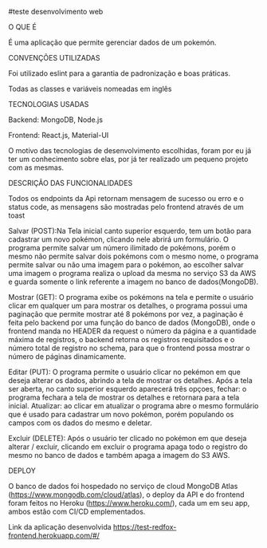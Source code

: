 #teste desenvolvimento web

O QUE É

É uma aplicação que permite gerenciar dados de um pokemón.

CONVENÇÕES UTILIZADAS

Foi utilizado eslint para a garantia de padronização e boas práticas.

Todas as classes e variáveis nomeadas em inglês

TECNOLOGIAS USADAS

Backend: MongoDB, Node.js

Frontend: React.js, Material-UI

O motivo das tecnologias de desenvolvimento escolhidas, foram por eu já ter um conhecimento sobre elas, por já ter realizado um pequeno projeto com as mesmas.

DESCRIÇÃO DAS FUNCIONALIDADES

Todos os endpoints da Api retornam mensagem de sucesso ou erro e o status code, as mensagens são mostradas pelo frontend através de um toast

Salvar (POST):Na Tela inicial canto superior esquerdo, tem um botão para cadastrar um novo pokémon, clicando nele abrirá um formulário. O programa permite salvar um número ilimitado de pokémons, porém o mesmo não permite salvar dois pokémons com o mesmo nome, o programa permite salvar ou não uma imagem para o pokémon, ao escolher salvar uma imagem o programa realiza o upload da mesma no serviço S3 da AWS e guarda somente o link referente a imagem no banco de dados(MongoDB).

Mostrar (GET): O programa exibe os pokémons na tela e permite o usuário clicar em qualquer um para mostrar os detalhes, o programa possui uma paginação que permite mostrar até 8 pokémons por vez, a paginação é feita pelo backend por uma função do banco de dados (MongoDB), onde o frontend manda no HEADER da request o número da página e a quantidade máxima de registros, o backend retorna os registros requisitados e o número total de registro no schema, para que o frontend possa mostrar o número de páginas dinamicamente.

Editar (PUT): O programa permite o usuário clicar no pekémon em que deseja alterar os dados, abrindo a tela de mostrar os detalhes. Após a tela ser aberta, no canto superior esquerdo aparecerá três opçoes, fechar: o programa fechara a tela de mostrar os detalhes e retornara para a tela inicial. Atualizar: ao clicar em atualizar o programa abre o mesmo formulário que é usado para cadastrar um novo pokémon, porém populando os campos com os dados do mesmo e deletar.

Excluir (DELETE): Após o usuário ter clicado no pokémon em que deseja alterar / excluir, clicando em excluir o programa apaga todo o registro do mesmo no banco de dados e também apaga a imagem do S3 AWS.

DEPLOY

O banco de dados foi hospedado no serviço de cloud MongoDB Atlas (https://www.mongodb.com/cloud/atlas), o deploy da API e do frontend foram feitos no Heroku (https://www.heroku.com/), cada um em seu app, ambos estão com CI/CD emplementados.

Link da aplicação desenvolvida
https://test-redfox-frontend.herokuapp.com/#/
